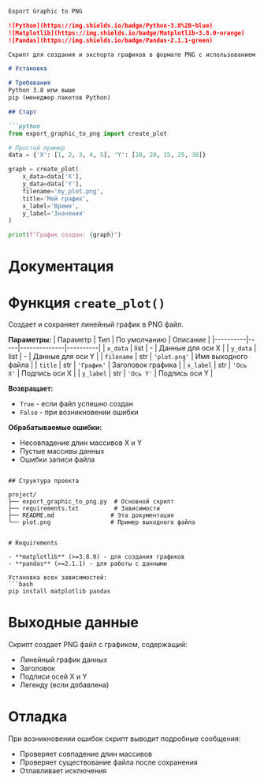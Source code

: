 ```markdown
Export Graphic to PNG

![Python](https://img.shields.io/badge/Python-3.8%2B-blue)
![Matplotlib](https://img.shields.io/badge/Matplotlib-3.8.0-orange)
![Pandas](https://img.shields.io/badge/Pandas-2.1.1-green)

Скрипт для создания и экспорта графиков в формате PNG с использованием matplotlib и pandas.

# Установка

# Требования
Python 3.8 или выше
pip (менеджер пакетов Python)

## Старт

```python
from export_graphic_to_png import create_plot

# Простой пример
data = {'X': [1, 2, 3, 4, 5], 'Y': [10, 20, 15, 25, 30]}

graph = create_plot(
    x_data=data['X'],
    y_data=data['Y'],
    filename='my_plot.png',
    title='Мой график',
    x_label='Время',
    y_label='Значения'
)

print(f"График создан: {graph}")
```

# Документация

# Функция `create_plot()`

Создает и сохраняет линейный график в PNG файл.

**Параметры:**
| Параметр | Тип | По умолчанию | Описание |
|----------|-----|--------------|----------|
| `x_data` | list | - | Данные для оси X |
| `y_data` | list | - | Данные для оси Y |
| `filename` | str | `'plot.png'` | Имя выходного файла |
| `title` | str | `'График'` | Заголовок графика |
| `x_label` | str | `'Ось X'` | Подпись оси X |
| `y_label` | str | `'Ось Y'` | Подпись оси Y |

**Возвращает:**
- `True` - если файл успешно создан
- `False` - при возникновении ошибки

**Обрабатываемые ошибки:**
- Несовпадение длин массивов X и Y
- Пустые массивы данных
- Ошибки записи файла


```

## Структура проекта

```
```
project/
├── export_graphic_to_png.py  # Основной скрипт
├── requirements.txt          # Зависимости
├── README.md                # Эта документация
└── plot.png                 # Пример выходного файла
```
```

# Requirements

- **matplotlib** (>=3.8.0) - для создания графиков
- **pandas** (>=2.1.1) - для работы с данными

Установка всех зависимостей:
```bash
pip install matplotlib pandas
```

# Выходные данные

Скрипт создает PNG файл с графиком, содержащий:
- Линейный график данных
- Заголовок
- Подписи осей X и Y
- Легенду (если добавлена)

# Отладка

При возникновении ошибок скрипт выводит подробные сообщения:
- Проверяет совпадение длин массивов
- Проверяет существование файла после сохранения
- Отлавливает исключения
```
